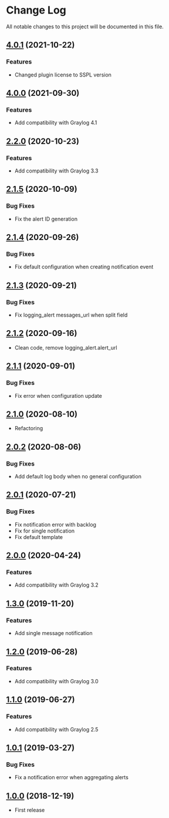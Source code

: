 # Change Log

All notable changes to this project will be documented in this file.

## [4.0.1](https://github.com/airbus-cyber/graylog-plugin-logging-alert/compare/4.0.0....4.0.1) (2021-10-22)
### Features
* Changed plugin license to SSPL version

## [4.0.0](https://github.com/airbus-cyber/graylog-plugin-logging-alert/compare/2.2.0....4.0.0) (2021-09-30)
### Features
* Add compatibility with Graylog 4.1

## [2.2.0](https://github.com/airbus-cyber/graylog-plugin-logging-alert/compare/2.1.5...2.2.0) (2020-10-23)
### Features
* Add compatibility with Graylog 3.3

## [2.1.5](https://github.com/airbus-cyber/graylog-plugin-logging-alert/compare/2.1.4...2.1.5) (2020-10-09)
### Bug Fixes
* Fix the alert ID generation

## [2.1.4](https://github.com/airbus-cyber/graylog-plugin-logging-alert/compare/2.1.3...2.1.4) (2020-09-26)
### Bug Fixes
* Fix default configuration when creating notification event

## [2.1.3](https://github.com/airbus-cyber/graylog-plugin-logging-alert/compare/2.1.2...2.1.3) (2020-09-21)
### Bug Fixes
* Fix logging_alert messages_url when split field

## [2.1.2](https://github.com/airbus-cyber/graylog-plugin-logging-alert/compare/2.1.1...2.1.2) (2020-09-16)
* Clean code, remove logging_alert.alert_url

## [2.1.1](https://github.com/airbus-cyber/graylog-plugin-logging-alert/compare/2.1.0...2.1.1) (2020-09-01)
### Bug Fixes
* Fix error when configuration update  

## [2.1.0](https://github.com/airbus-cyber/graylog-plugin-logging-alert/compare/2.0.2...2.1.0) (2020-08-10)
* Refactoring

## [2.0.2](https://github.com/airbus-cyber/graylog-plugin-logging-alert/compare/2.0.1...2.0.2) (2020-08-06)
### Bug Fixes
* Add default log body when no general configuration

## [2.0.1](https://github.com/airbus-cyber/graylog-plugin-logging-alert/compare/2.0.0...2.0.1) (2020-07-21)
### Bug Fixes
* Fix notification error with backlog 
* Fix for single notification
* Fix default template

## [2.0.0](https://github.com/airbus-cyber/graylog-plugin-logging-alert/compare/1.3.0...2.0.0) (2020-04-24)
### Features
* Add compatibility with Graylog 3.2

## [1.3.0](https://github.com/airbus-cyber/graylog-plugin-logging-alert/compare/1.2.0...1.3.0) (2019-11-20)
### Features
* Add single message notification

## [1.2.0](https://github.com/airbus-cyber/graylog-plugin-logging-alert/compare/1.1.0...1.2.0) (2019-06-28)
### Features
* Add compatibility with Graylog 3.0

## [1.1.0](https://github.com/airbus-cyber/graylog-plugin-logging-alert/compare/1.0.1...1.1.0) (2019-06-27)
### Features
* Add compatibility with Graylog 2.5

## [1.0.1](https://github.com/airbus-cyber/graylog-plugin-logging-alert/compare/1.0.0...1.0.1) (2019-03-27)
### Bug Fixes
* Fix a notification error when aggregating alerts

## [1.0.0](https://github.com/airbus-cyber/graylog-plugin-logging-alert/tree/1.0.0) (2018-12-19)
* First release
